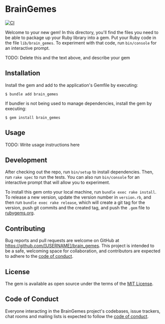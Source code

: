 # BrainGemes

[![CI](https://github.com/usernaimandrey/brain_games/actions/workflows/main.yml/badge.svg)](https://github.com/usernaimandrey/brain_games/actions/workflows/main.yml)

Welcome to your new gem! In this directory, you'll find the files you need to be able to package up your Ruby library into a gem. Put your Ruby code in the file `lib/brain_gemes`. To experiment with that code, run `bin/console` for an interactive prompt.

TODO: Delete this and the text above, and describe your gem

## Installation

Install the gem and add to the application's Gemfile by executing:

    $ bundle add brain_gemes

If bundler is not being used to manage dependencies, install the gem by executing:

    $ gem install brain_gemes

## Usage

TODO: Write usage instructions here

## Development

After checking out the repo, run `bin/setup` to install dependencies. Then, run `rake spec` to run the tests. You can also run `bin/console` for an interactive prompt that will allow you to experiment.

To install this gem onto your local machine, run `bundle exec rake install`. To release a new version, update the version number in `version.rb`, and then run `bundle exec rake release`, which will create a git tag for the version, push git commits and the created tag, and push the `.gem` file to [rubygems.org](https://rubygems.org).

## Contributing

Bug reports and pull requests are welcome on GitHub at https://github.com/[USERNAME]/brain_gemes. This project is intended to be a safe, welcoming space for collaboration, and contributors are expected to adhere to the [code of conduct](https://github.com/[USERNAME]/brain_gemes/blob/master/CODE_OF_CONDUCT.md).

## License

The gem is available as open source under the terms of the [MIT License](https://opensource.org/licenses/MIT).

## Code of Conduct

Everyone interacting in the BrainGemes project's codebases, issue trackers, chat rooms and mailing lists is expected to follow the [code of conduct](https://github.com/[USERNAME]/brain_gemes/blob/master/CODE_OF_CONDUCT.md).
